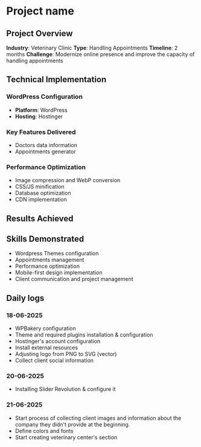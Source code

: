 # Project name

## Project Overview

**Industry**: Veterinary Clinic
**Type**: Handling Appointments
**Timeline**: 2 months
**Challenge**: Modernize online presence and improve the capacity of handling appointments

## Technical Implementation

### WordPress Configuration

- **Platform**: WordPress
- **Hosting**: Hostinger

### Key Features Delivered

- Doctors data information
- Appointments generator

### Performance Optimization

- Image compression and WebP conversion
- CSS/JS minification
- Database optimization
- CDN implementation

## Results Achieved

## Skills Demonstrated

- Wordpress Themes configuration
- Appointments management
- Performance optimization
- Mobile-first design implementation
- Client communication and project management

## Daily logs

### 18-06-2025

- WPBakery configuration
- Theme and required plugins installation & configuration
- Hostinger's account configuration
- Install external resources
- Adjusting logo from PNG to SVG (vector)
- Collect client social information

### 20-06-2025

- Installing Slider Revolution & configure it

### 21-06-2025

- Start process of collecting client images and information about the company they didn't provide at the beginning.
- Define colors and fonts
- Start creating veterinary center's section
